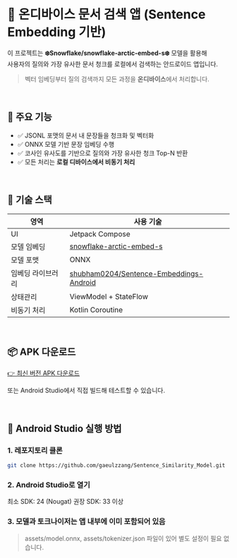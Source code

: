 # 🧠 온디바이스 문서 검색 앱 (Sentence Embedding 기반)

이 프로젝트는 **❄️Snowflake/snowflake-arctic-embed-s❄️** 모델을 활용해  
사용자의 질의와 가장 유사한 문서 청크를 로컬에서 검색하는 안드로이드 앱입니다.

> 벡터 임베딩부터 질의 검색까지 모든 과정을 **온디바이스**에서 처리합니다.  

<br/>

## 📱 주요 기능

- ✅ JSONL 포맷의 문서 내 문장들을 청크화 및 벡터화
- ✅ ONNX 모델 기반 문장 임베딩 수행
- ✅ 코사인 유사도를 기반으로 질의와 가장 유사한 청크 Top-N 반환
- ✅ 모든 처리는 **로컬 디바이스에서 비동기 처리**

<br/>

## 🔧 기술 스택

| 영역           | 사용 기술 |
|----------------|-----------|
| UI             | Jetpack Compose |
| 모델 임베딩    | [snowflake-arctic-embed-s](https://huggingface.co/Snowflake/snowflake-arctic-embed-s/tree/main/onnx) |
| 모델 포맷      | ONNX |
| 임베딩 라이브러리 | [shubham0204/Sentence-Embeddings-Android](https://github.com/shubham0204/Sentence-Embeddings-Android) |
| 상태관리       | ViewModel + StateFlow |
| 비동기 처리     | Kotlin Coroutine |

<br/>

## 📦 APK 다운로드

[👉 최신 버전 APK 다운로드](https://drive.google.com/file/d/1xEmY7nBKE6k71egBAMU8Xsx9qw_VUZlk/view?usp=sharing)

또는 Android Studio에서 직접 빌드해 테스트할 수 있습니다.

<br/>

## 🚀 Android Studio 실행 방법

### 1. 레포지토리 클론

```bash
git clone https://github.com/gaeulzzang/Sentence_Similarity_Model.git
```

### 2. Android Studio로 열기
최소 SDK: 24 (Nougat)
권장 SDK: 33 이상

### 3. 모델과 토크나이저는 앱 내부에 이미 포함되어 있음
> assets/model.onnx, assets/tokenizer.json 파일이 있어 별도 설정이 필요 없습니다.

<br/>




